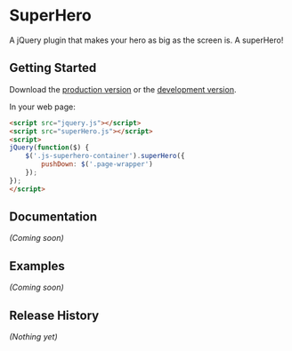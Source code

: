 # SuperHero

A jQuery plugin that makes your hero as big as the screen is. A superHero!

## Getting Started
Download the [production version][min] or the [development version][max].

[min]: https://raw.github.com/stefan/superhero/master/dist/superHero.min.js
[max]: https://raw.github.com/stefan/superhero/master/dist/superHero.js

In your web page:

```html
<script src="jquery.js"></script>
<script src="superHero.js"></script>
<script>
jQuery(function($) {
	$('.js-superhero-container').superHero({
		pushDown: $('.page-wrapper')
	});
});
</script>
```

## Documentation
_(Coming soon)_

## Examples
_(Coming soon)_

## Release History
_(Nothing yet)_
